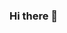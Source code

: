 ### Hi there 👋

<!--
**github2python/github2python** is a ✨ _special_ ✨ repository because its `README.md` (this file) appears on your GitHub profile.

(https://holopin.me/github2python)](https://holopin.io/@github2python)

Here are some ideas to get you started:

- 🔭 I’m currently working on ...
- 🌱 I’m currently learning ...
- 👯 I’m looking to collaborate on ...
- 🤔 I’m looking for help with ...
- 💬 Ask me about ...
- 📫 How to reach me: ...
- 😄 Pronouns: ...
- ⚡ Fun fact: ...
-->
